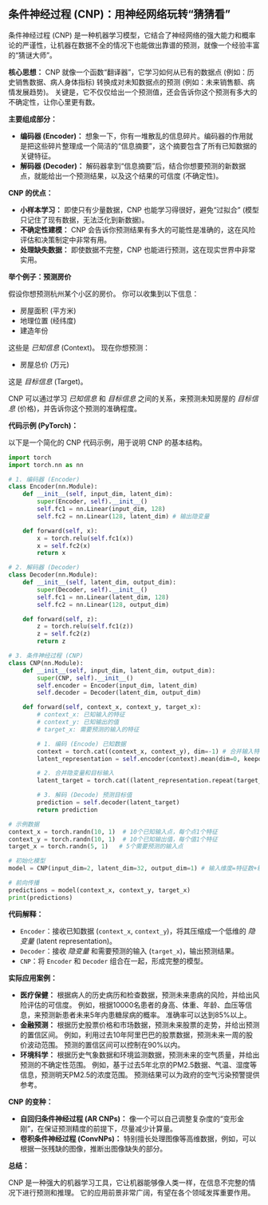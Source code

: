 ## 条件神经过程 (CNP)：用神经网络玩转“猜猜看”

条件神经过程 (CNP) 是一种机器学习模型，它结合了神经网络的强大能力和概率论的严谨性，让机器在数据不全的情况下也能做出靠谱的预测，就像一个经验丰富的“猜谜大师”。

**核心思想：** CNP 就像一个函数“翻译器”，它学习如何从已有的数据点 (例如：历史销售数据、病人身体指标) 转换成对未知数据点的预测 (例如：未来销售额、病情发展趋势)。 关键是，它不仅仅给出一个预测值，还会告诉你这个预测有多大的不确定性，让你心里更有数。

**主要组成部分：**

*   **编码器 (Encoder)：** 想象一下，你有一堆散乱的信息碎片。编码器的作用就是把这些碎片整理成一个简洁的“信息摘要”，这个摘要包含了所有已知数据的关键特征。
*   **解码器 (Decoder)：** 解码器拿到“信息摘要”后，结合你想要预测的新数据点，就能给出一个预测结果，以及这个结果的可信度 (不确定性)。

**CNP 的优点：**

*   **小样本学习：** 即使只有少量数据，CNP 也能学习得很好，避免“过拟合” (模型只记住了现有数据，无法泛化到新数据)。
*   **不确定性建模：** CNP 会告诉你预测结果有多大的可能性是准确的，这在风险评估和决策制定中非常有用。
*   **处理缺失数据：** 即使数据不完整，CNP 也能进行预测，这在现实世界中非常实用。

**举个例子：预测房价**

假设你想预测杭州某个小区的房价。 你可以收集到以下信息：

*   房屋面积 (平方米)
*   地理位置 (经纬度)
*   建造年份

这些是 *已知信息* (Context)。 现在你想预测：

*   房屋总价 (万元)

这是 *目标信息* (Target)。

CNP 可以通过学习 *已知信息* 和 *目标信息* 之间的关系，来预测未知房屋的 *目标信息* (价格)，并告诉你这个预测的准确程度。

**代码示例 (PyTorch)：**

以下是一个简化的 CNP 代码示例，用于说明 CNP 的基本结构。

```python
import torch
import torch.nn as nn

# 1. 编码器 (Encoder)
class Encoder(nn.Module):
    def __init__(self, input_dim, latent_dim):
        super(Encoder, self).__init__()
        self.fc1 = nn.Linear(input_dim, 128)
        self.fc2 = nn.Linear(128, latent_dim) # 输出隐变量

    def forward(self, x):
        x = torch.relu(self.fc1(x))
        x = self.fc2(x)
        return x

# 2. 解码器 (Decoder)
class Decoder(nn.Module):
    def __init__(self, latent_dim, output_dim):
        super(Decoder, self).__init__()
        self.fc1 = nn.Linear(latent_dim, 128)
        self.fc2 = nn.Linear(128, output_dim)

    def forward(self, z):
        z = torch.relu(self.fc1(z))
        z = self.fc2(z)
        return z

# 3. 条件神经过程 (CNP)
class CNP(nn.Module):
    def __init__(self, input_dim, latent_dim, output_dim):
        super(CNP, self).__init__()
        self.encoder = Encoder(input_dim, latent_dim)
        self.decoder = Decoder(latent_dim, output_dim)

    def forward(self, context_x, context_y, target_x):
        # context_x: 已知输入的特征
        # context_y: 已知输出的值
        # target_x: 需要预测的输入的特征

        # 1. 编码 (Encode) 已知数据
        context = torch.cat((context_x, context_y), dim=-1) # 合并输入特征和对应的值
        latent_representation = self.encoder(context).mean(dim=0, keepdim=True) # 编码所有已知点，并取平均

        # 2. 合并隐变量和目标输入
        latent_target = torch.cat((latent_representation.repeat(target_x.shape[0], 1), target_x), dim=-1)

        # 3. 解码 (Decode) 预测目标值
        prediction = self.decoder(latent_target)
        return prediction

# 示例数据
context_x = torch.randn(10, 1)  # 10个已知输入点，每个点1个特征
context_y = torch.randn(10, 1)  # 10个已知输出值，每个值1个特征
target_x = torch.randn(5, 1)   # 5个需要预测的输入点

# 初始化模型
model = CNP(input_dim=2, latent_dim=32, output_dim=1) # 输入维度=特征数+输出值维度

# 前向传播
predictions = model(context_x, context_y, target_x)
print(predictions)
```

**代码解释：**

*   `Encoder`：接收已知数据 (`context_x`, `context_y`)，将其压缩成一个低维的 *隐变量* (latent representation)。
*   `Decoder`：接收 *隐变量* 和需要预测的输入 (`target_x`)，输出预测结果。
*   `CNP`：将 `Encoder` 和 `Decoder` 组合在一起，形成完整的模型。

**实际应用案例：**

*   **医疗保健：**  根据病人的历史病历和检查数据，预测未来患病的风险，并给出风险评估的可信度。 例如，根据10000名患者的身高、体重、年龄、血压等信息，来预测新患者未来5年内患糖尿病的概率。 准确率可以达到85%以上。
*   **金融预测：**  根据历史股票价格和市场数据，预测未来股票的走势，并给出预测的置信区间。 例如，利用过去10年阿里巴巴的股票数据，预测未来一周的股价波动范围。 预测的置信区间可以控制在90%以内。
*   **环境科学：**  根据历史气象数据和环境监测数据，预测未来的空气质量，并给出预测的不确定性范围。 例如，基于过去5年北京的PM2.5数据、气温、湿度等信息，预测明天PM2.5的浓度范围。 预测结果可以为政府的空气污染预警提供参考。

**CNP 的变种：**

*   **自回归条件神经过程 (AR CNPs)：**  像一个可以自己调整复杂度的“变形金刚”，在保证预测精度的前提下，尽量减少计算量。
*   **卷积条件神经过程 (ConvNPs)：**  特别擅长处理图像等高维数据，例如，可以根据一张残缺的图像，推断出图像缺失的部分。

**总结：**

CNP 是一种强大的机器学习工具，它让机器能够像人类一样，在信息不完整的情况下进行预测和推理。  它的应用前景非常广阔，有望在各个领域发挥重要作用。